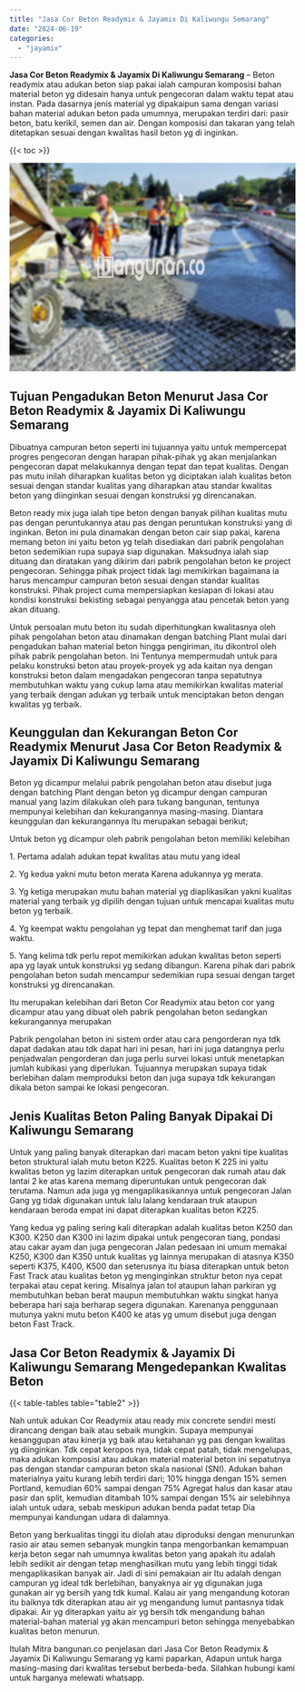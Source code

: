 ```yaml
---
title: "Jasa Cor Beton Readymix & Jayamix Di Kaliwungu Semarang"
date: "2024-06-19"
categories: 
  - "jayamix"
---
```


**Jasa Cor Beton Readymix & Jayamix Di Kaliwungu Semarang** – Beton readymix atau adukan beton siap pakai ialah campuran komposisi bahan material beton yg didesain hanya untuk pengecoran dalam waktu tepat atau instan. Pada dasarnya jenis material yg dipakaipun sama dengan variasi bahan material adukan beton pada umumnya, merupakan terdiri dari: pasir beton, batu kerikil, semen dan air. Dengan komposisi dan takaran yang telah ditetapkan sesuai dengan kwalitas hasil beton yg di inginkan.

{{< toc >}}

![Jasa Cor Beton Readymix & Jayamix Di Kaliwungu Semarang](/images/jasa-cor-readymix-40.png)

## Tujuan Pengadukan Beton Menurut Jasa Cor Beton Readymix & Jayamix Di Kaliwungu Semarang

Dibuatnya campuran beton seperti ini tujuannya yaitu untuk mempercepat progres pengecoran dengan harapan pihak-pihak yg akan menjalankan pengecoran dapat melakukannya dengan tepat dan tepat kualitas. Dengan pas mutu inilah diharapkan kualitas beton yg diciptakan ialah kualitas beton sesuai dengan standar kualitas yang diharapkan atau standar kwalitas beton yang diinginkan sesuai dengan konstruksi yg direncanakan.

Beton ready mix juga ialah tipe beton dengan banyak pilihan kualitas mutu pas dengan peruntukannya atau pas dengan peruntukan konstruksi yang di inginkan. Beton ini pula dinamakan dengan beton cair siap pakai, karena memang beton ini yaitu beton yg telah disediakan dari pabrik pengolahan beton sedemikian rupa supaya siap digunakan. Maksudnya ialah siap dituang dan diratakan yang dikirim dari pabrik pengolahan beton ke project pengecoran. Sehingga pihak project tidak lagi memikirkan bagaimana ia harus mencampur campuran beton sesuai dengan standar kualitas konstruksi. Pihak project cuma mempersiapkan kesiapan di lokasi atau kondisi konstruksi bekisting sebagai penyangga atau pencetak beton yang akan dituang.

Untuk persoalan mutu beton itu sudah diperhitungkan kwalitasnya oleh pihak pengolahan beton atau dinamakan dengan batching Plant mulai dari pengadukan bahan material beton hingga pengiriman, itu dikontrol oleh pihak pabrik pengolahan beton. Ini Tentunya mempermudah untuk para pelaku konstruksi beton atau proyek-proyek yg ada kaitan nya dengan konstruksi beton dalam mengadakan pengecoran tanpa sepatutnya membutuhkan waktu yang cukup lama atau memikirkan kwalitas material yang terbaik dengan adukan yg terbaik untuk menciptakan beton dengan kwalitas yg terbaik.

## Keunggulan dan Kekurangan Beton Cor Readymix Menurut Jasa Cor Beton Readymix & Jayamix Di Kaliwungu Semarang

Beton yg dicampur melalui pabrik pengolahan beton atau disebut juga dengan batching Plant dengan beton yg dicampur dengan campuran manual yang lazim dilakukan oleh para tukang bangunan, tentunya mempunyai kelebihan dan kekurangannya masing-masing. Diantara keunggulan dan kekurangannya Itu merupakan sebagai berikut;

Untuk beton yg dicampur oleh pabrik pengolahan beton memiliki kelebihan

1\. Pertama adalah adukan tepat kwalitas atau mutu yang ideal

2\. Yg kedua yakni mutu beton merata Karena adukannya yg merata.

3\. Yg ketiga merupakan mutu bahan material yg diaplikasikan yakni kualitas material yang terbaik yg dipilih dengan tujuan untuk mencapai kualitas mutu beton yg terbaik.

4\. Yg keempat waktu pengolahan yg tepat dan menghemat tarif dan juga waktu.

5\. Yang kelima tdk perlu repot memikirkan adukan kwalitas beton seperti apa yg layak untuk konstruksi yg sedang dibangun. Karena pihak dari pabrik pengolahan beton sudah mencampur sedemikian rupa sesuai dengan target konstruksi yg direncanakan.

Itu merupakan kelebihan dari Beton Cor Readymix atau beton cor yang dicampur atau yang dibuat oleh pabrik pengolahan beton sedangkan kekurangannya merupakan

Pabrik pengolahan beton ini sistem order atau cara pengorderan nya tdk dapat dadakan atau tdk dapat hari ini pesan, hari ini juga datangnya perlu penjadwalan pengorderan dan juga perlu survei lokasi untuk menetapkan jumlah kubikasi yang diperlukan. Tujuannya merupakan supaya tidak berlebihan dalam memproduksi beton dan juga supaya tdk kekurangan dikala beton sampai ke lokasi pengecoran.

## Jenis Kualitas Beton Paling Banyak Dipakai Di Kaliwungu Semarang

Untuk yang paling banyak diterapkan dari macam beton yakni tipe kualitas beton struktural ialah mutu beton K225. Kualitas beton K 225 ini yaitu kwalitas beton yg lazim diterapkan untuk pengecoran dak rumah atau dak lantai 2 ke atas karena memang diperuntukan untuk pengecoran dak terutama. Namun ada juga yg mengaplikasikannya untuk pengecoran Jalan Gang yg tidak digunakan untuk lalu lalang kendaraan truk ataupun kendaraan beroda empat ini dapat diterapkan kualitas beton K225.

Yang kedua yg paling sering kali diterapkan adalah kualitas beton K250 dan K300. K250 dan K300 ini lazim dipakai untuk pengecoran tiang, pondasi atau cakar ayam dan juga pengecoran Jalan pedesaan ini umum memakai K250, K300 dan K350 untuk kualitas yg lainnya merupakan di atasnya K350 seperti K375, K400, K500 dan seterusnya itu biasa diterapkan untuk beton Fast Track atau kualitas beton yg menginginkan struktur beton nya cepat terpakai atau cepat kering. Misalnya jalan tol ataupun lahan parkiran yg membutuhkan beban berat maupun membutuhkan waktu singkat hanya beberapa hari saja berharap segera digunakan. Karenanya penggunaan mutunya yakni mutu beton K400 ke atas yg umum disebut juga dengan beton Fast Track.

## Jasa Cor Beton Readymix & Jayamix Di Kaliwungu Semarang Mengedepankan Kwalitas Beton

{{< table-tables table="table2" >}}

Nah untuk adukan Cor Readymix atau ready mix concrete sendiri mesti dirancang dengan baik atau sebaik mungkin. Supaya mempunyai kesanggupan atau kinerja yg baik atau ketahanan yg pas dengan kwalitas yg diinginkan. Tdk cepat keropos nya, tidak cepat patah, tidak mengelupas, maka adukan komposisi atau adukan material material beton ini sepatutnya pas dengan standar campuran beton skala nasional (SNI). Adukan bahan materialnya yaitu kurang lebih terdiri dari; 10% hingga dengan 15% semen Portland, kemudian 60% sampai dengan 75% Agregat halus dan kasar atau pasir dan split, kemudian ditambah 10% sampai dengan 15% air selebihnya ialah untuk udara, sebab meskipun adukan benda padat tetap Dia mempunyai kandungan udara di dalamnya.

Beton yang berkualitas tinggi itu diolah atau diproduksi dengan menurunkan rasio air atau semen sebanyak mungkin tanpa mengorbankan kemampuan kerja beton segar nah umumnya kwalitas beton yang apakah itu adalah lebih sedikit air dengan tetap menghasilkan mutu yang lebih tinggi tidak mengaplikasikan banyak air. Jadi di sini pemakaian air Itu adalah dengan campuran yg ideal tdk berlebihan, banyaknya air yg digunakan juga gunakan air yg bersih yang tdk kumal. Kalau air yang mengandung kotoran itu baiknya tdk diterapkan atau air yg mengandung lumut pantasnya tidak dipakai. Air yg diterapkan yaitu air yg bersih tdk mengandung bahan material-bahan material yg akan mencampuri beton sehingga menyebabkan kualitas beton menurun.

Itulah Mitra bangunan.co penjelasan dari Jasa Cor Beton Readymix & Jayamix Di Kaliwungu Semarang yg kami paparkan, Adapun untuk harga masing-masing dari kwalitas tersebut berbeda-beda. Silahkan hubungi kami untuk harganya melewati whatsapp.
